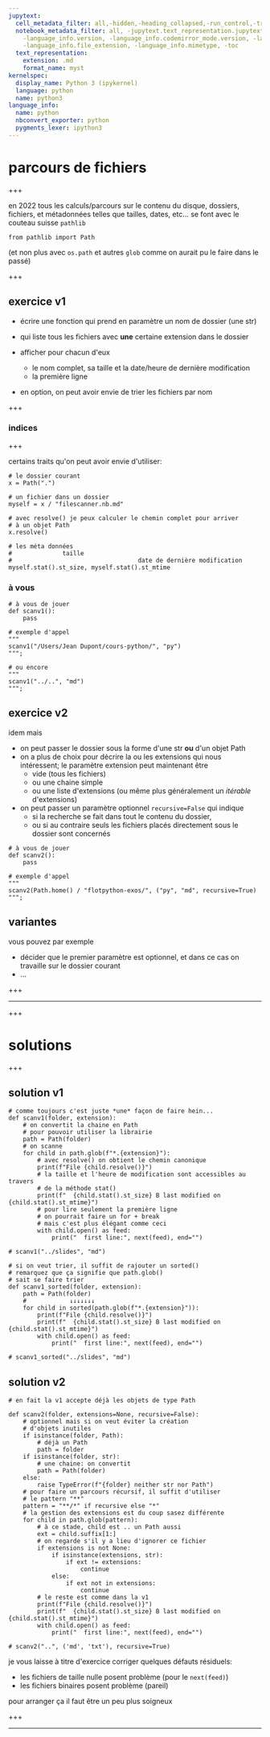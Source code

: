 ```yaml
---
jupytext:
  cell_metadata_filter: all,-hidden,-heading_collapsed,-run_control,-trusted
  notebook_metadata_filter: all, -jupytext.text_representation.jupytext_version, -jupytext.text_representation.format_version,
    -language_info.version, -language_info.codemirror_mode.version, -language_info.codemirror_mode,
    -language_info.file_extension, -language_info.mimetype, -toc
  text_representation:
    extension: .md
    format_name: myst
kernelspec:
  display_name: Python 3 (ipykernel)
  language: python
  name: python3
language_info:
  name: python
  nbconvert_exporter: python
  pygments_lexer: ipython3
---
```


# parcours de fichiers

+++

en 2022 tous les calculs/parcours sur le contenu du disque, dossiers, fichiers, et métadonnées telles que tailles, dates, etc... se font avec le couteau suisse `pathlib`

```{code-cell} ipython3
from pathlib import Path
```

(et non plus avec `os.path` et autres `glob` comme on aurait pu le faire dans le passé)

+++

## exercice v1

* écrire une fonction qui prend en paramètre un nom de dossier (une str)
* qui liste tous les fichiers avec **une** certaine extension dans le dossier
* afficher pour chacun d'eux
  * le nom complet, sa taille et la date/heure de dernière modification
  * la première ligne

* en option, on peut avoir envie de trier les fichiers par nom

+++

### indices

+++

certains traits qu'on peut avoir envie d'utiliser:

```{code-cell} ipython3
# le dossier courant
x = Path(".")

# un fichier dans un dossier
myself = x / "filescanner.nb.md"

# avec resolve() je peux calculer le chemin complet pour arriver
# à un objet Path
x.resolve()

# les méta données
#              taille
#                                   date de dernière modification
myself.stat().st_size, myself.stat().st_mtime
```

### à vous

```{code-cell} ipython3
# à vous de jouer
def scanv1():
    pass
```

```{code-cell} ipython3
# exemple d'appel
"""
scanv1("/Users/Jean Dupont/cours-python/", "py")
""";
```

```{code-cell} ipython3
# ou encore
"""
scanv1("../..", "md")
""";
```

## exercice v2

idem mais

* on peut passer le dossier sous la forme d'une str **ou** d'un objet Path
* on a plus de choix pour décrire la ou les extensions qui nous intéressent; le paramètre extension peut maintenant être
  * vide (tous les fichiers)
  * ou une chaine simple
  * ou une liste d'extensions (ou même plus généralement un *itérable* d'extensions)
* on peut passer un paramètre optionnel `recursive=False` qui indique
  * si la recherche se fait dans tout le contenu du dossier,
  * ou si au contraire seuls les fichiers placés directement sous le dossier sont concernés

```{code-cell} ipython3
# à vous de jouer
def scanv2():
    pass
```

```{code-cell} ipython3
# exemple d'appel
"""
scanv2(Path.home() / "flotpython-exos/", ("py", "md", recursive=True)
""";
```

## variantes

vous pouvez par exemple

* décider que le premier paramètre est optionnel, et dans ce cas on travaille sur le dossier courant
* ...

+++

---

+++

# solutions

+++

## solution v1

```{code-cell} ipython3
# comme toujours c'est juste *une* façon de faire hein...
def scanv1(folder, extension):
    # on convertit la chaine en Path
    # pour pouvoir utiliser la librairie
    path = Path(folder)
    # on scanne
    for child in path.glob(f"*.{extension}"):
        # avec resolve() on obtient le chemin canonique
        print(f"File {child.resolve()}")
        # la taille et l'heure de modification sont accessibles au travers
        # de la méthode stat()
        print(f"  {child.stat().st_size} B last modified on {child.stat().st_mtime}")
        # pour lire seulement la première ligne
        # on pourrait faire un for + break
        # mais c'est plus élégant comme ceci
        with child.open() as feed:
            print("  first line:", next(feed), end="")
```

```{code-cell} ipython3
# scanv1("../slides", "md")
```

```{code-cell} ipython3
# si on veut trier, il suffit de rajouter un sorted()
# remarquez que ça signifie que path.glob()
# sait se faire trier
def scanv1_sorted(folder, extension):
    path = Path(folder)
    #            ↓↓↓↓↓↓↓
    for child in sorted(path.glob(f"*.{extension}")):
        print(f"File {child.resolve()}")
        print(f"  {child.stat().st_size} B last modified on {child.stat().st_mtime}")
        with child.open() as feed:
            print("  first line:", next(feed), end="")
```

```{code-cell} ipython3
# scanv1_sorted("../slides", "md")
```

## solution v2

```{code-cell} ipython3
# en fait la v1 accepte déjà les objets de type Path

def scanv2(folder, extensions=None, recursive=False):
    # optionnel mais si on veut éviter la création
    # d'objets inutiles
    if isinstance(folder, Path):
        # déjà un Path
        path = folder
    if isinstance(folder, str):
        # une chaine: on convertit
        path = Path(folder)
    else:
        raise TypeError(f"{folder} neither str nor Path")
    # pour faire un parcours récursif, il suffit d'utiliser
    # le pattern "**"
    pattern = "**/*" if recursive else "*"
    # la gestion des extensions est du coup sasez différente
    for child in path.glob(pattern):
        # à ce stade, child est .. un Path aussi
        ext = child.suffix[1:]
        # on regarde s'il y a lieu d'ignorer ce fichier
        if extensions is not None:
            if isinstance(extensions, str):
                if ext != extensions:
                    continue
            else:
                if ext not in extensions:
                    continue
        # le reste est comme dans la v1
        print(f"File {child.resolve()}")
        print(f"  {child.stat().st_size} B last modified on {child.stat().st_mtime}")
        with child.open() as feed:
            print("  first line:", next(feed), end="")
```

```{code-cell} ipython3
# scanv2("..", ('md', 'txt'), recursive=True)
```

je vous laisse à titre d'exercice corriger quelques défauts résiduels:

* les fichiers de taille nulle posent problème (pour le `next(feed)`)
* les fichiers binaires posent problème (pareil)

pour arranger ça il faut être un peu plus soigneux

+++

***
